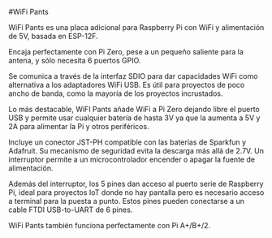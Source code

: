 <!--
---
name: WiFi Pants
class: board
type: power, iot
formfactor: pHAT
manufacturer: SLNGadget
collected: Otro
description: WiFi and battery power for the Raspberry Pi
url: https://hackaday.io/project/8678-rpi-wifi
github: https://github.com/al177/esp_hat
buy: https://www.tindie.com/products/ajlitt/wifi-power-pants/
image: 'wifi-pants.png'
pincount: 40
eeprom: no
power:
  '2':
ground:
  '6':
  '9':
  '14':
  '20':
  '25':
  '30':
  '34':
  '39':
pin:
  '13':
    name: ESP GPIO10
  '15':
    name: ESP SCLK
  '16':
    name: ESP CSO
  '18':
    name: ESP SDI
  '22':
    name: ESP SDO
  '27':
    name: ESP CH_PD
  '37':
    name: ESP GPIO9
-->
#WiFi Pants

WiFi Pants es una placa adicional para Raspberry Pi con WiFi y alimentación de 5V, basada en ESP-12F.

Encaja perfectamente con Pi Zero, pese a un pequeño saliente para la antena, y sólo necesita 6 puertos GPIO.

Se comunica a través de la interfaz SDIO para dar capacidades WiFi como alternativa a los adaptadores WiFi USB. Es útil para proyectos de poco ancho de banda, como la mayoría de los proyectos incrustados.

Lo más destacable, WiFI Pants añade WiFi a Pi Zero dejando libre el puerto USB y permite usar cualquier batería de hasta 3V ya que la aumenta a 5V y 2A para alimentar la Pi y otros periféricos.

Incluye un conector JST-PH compatible con las baterías de Sparkfun y Adafruit. Su mecanismo de seguridad evita la descarga más allá de 2.7V. Un interruptor permite a un microcontrolador encender o apagar la fuente de alimentación.

Además del interruptor, los 5 pines dan acceso al puerto serie de Raspberry Pi, ideal para proyectos IoT donde no hay pantalla pero es necesario acceso a terminal para la puesta a punto. Estos pines pueden conectarse a un cable FTDI USB-to-UART de 6 pines.

WiFi Pants también funciona perfectamente con Pi A+/B+/2.

